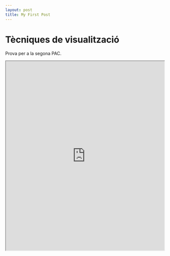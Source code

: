 ```yaml
---
layout: post
title: My First Post
---
```


# Tècniques de visualització

Prova per a la segona PAC.

<iframe src="https://ecasellas.github.io/uoc-visualitzacio/timeline/timeline.html" width="100%" height="600"></iframe>

